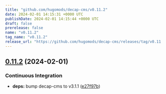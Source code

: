 ```yaml
---
title: "github.com/hugomods/decap-cms/v0.11.2"
date: 2024-02-01 14:15:31 +0000 UTC
publishDate: 2024-02-01 14:15:44 +0000 UTC
draft: false
prerelease: false
name: "v0.11.2"
tag_name: "v0.11.2"
release_url: "https://github.com/hugomods/decap-cms/releases/tag/v0.11.2"
---
```


## [0.11.2](https://github.com/hugomods/decap-cms/compare/v0.11.1...v0.11.2) (2024-02-01)


### Continuous Integration

* **deps:** bump decap-cms to v3.1.1 ([e27f97b](https://github.com/hugomods/decap-cms/commit/e27f97bc95084852c280392e1fb2afa823ac9219))
